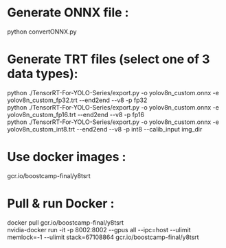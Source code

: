 # Generate ONNX file : 
python convertONNX.py 

# Generate TRT files (select one of 3 data types): 
python ./TensorRT-For-YOLO-Series/export.py -o yolov8n_custom.onnx -e yolov8n_custom_fp32.trt --end2end --v8 -p fp32\
python ./TensorRT-For-YOLO-Series/export.py -o yolov8n_custom.onnx -e yolov8n_custom_fp16.trt --end2end --v8 -p fp16\
python ./TensorRT-For-YOLO-Series/export.py -o yolov8n_custom.onnx -e yolov8n_custom_int8.trt --end2end --v8 -p int8 --calib_input img_dir

# Use docker images : 
gcr.io/boostcamp-final/y8tsrt 

# Pull & run Docker :
docker pull gcr.io/boostcamp-final/y8tsrt \
nvidia-docker run -it -p 8002:8002 --gpus all --ipc=host --ulimit memlock=-1 --ulimit stack=67108864 gcr.io/boostcamp-final/y8tsrt
